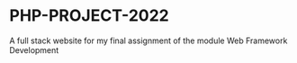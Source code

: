 # PHP-PROJECT-2022
A full stack website for my final assignment of the module Web Framework Development
